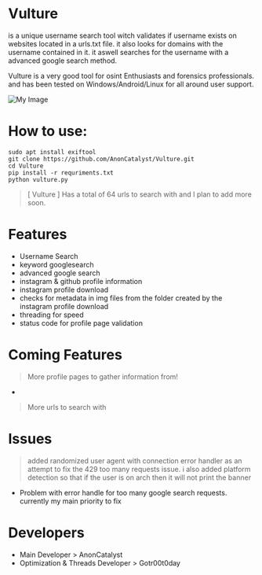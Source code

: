 # Vulture
is a unique username search tool witch validates if username exists on websites located in a urls.txt file.
it also looks for domains with the username contained in it.
it aswell searches for the username with a advanced google search method.

Vulture is a very good tool for osint Enthusiasts and forensics professionals.
and has been tested on Windows/Android/Linux for all around user support.

![My Image](img/screenshot.png)

# How to use:
```
sudo apt install exiftool
git clone https://github.com/AnonCatalyst/Vulture.git
cd Vulture
pip install -r requriments.txt
python vulture.py
```
> [ Vulture ] Has a total of 64 urls to search with and I plan to add more soon.

# Features
- Username Search
- keyword googlesearch
- advanced google search
- instagram & github profile information
- instagram profile download
- checks for metadata in img files from the folder created by the instagram profile download
- threading for speed
- status code for profile page validation

# Coming Features
> More profile pages to gather information from!
-
> More urls to search with

# Issues
> added randomized user agent with connection error handler as an attempt to fix the 429 too many requests issue. i also added platform detection so that if the user is on arch then it will not print the banner

* Problem with error handle for too many google search requests. currently my main priority to fix

# Developers
* Main Developer > AnonCatalyst 
* Optimization & Threads Developer > Gotr00t0day 
